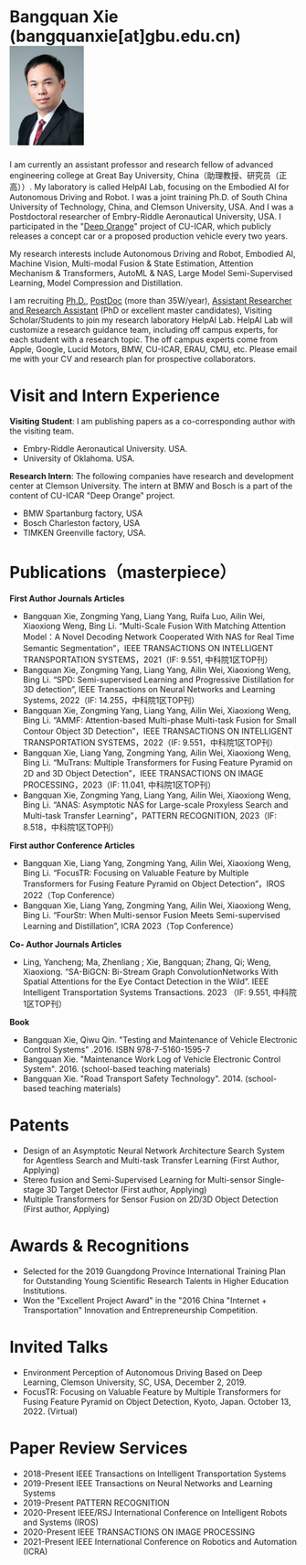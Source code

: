 # **Bangquan Xie** (bangquanxie[at]gbu.edu.cn)                                                                                        <img src="谢帮权(2寸).png" width="130" />
I am currently an assistant professor and research fellow of advanced engineering college at Great Bay University, China（助理教授、研究员（正高））. My laboratory is called HelpAI Lab, focusing on the Embodied AI for Autonomous Driving and Robot. I was a joint training Ph.D. of South China University of Technology, China, and Clemson University, USA. And I was a Postdoctoral researcher of Embry-Riddle Aeronautical University, USA. I participated in the "[Deep Orange](https://cuicardeeporange.com/)" project of CU-ICAR, which publicly releases a concept car or a proposed production vehicle every two years.

My research interests include Autonomous Driving and Robot, Embodied AI, Machine Vision, Multi-modal Fusion & State Estimation, Attention Mechanism & Transformers, AutoML & NAS, Large Model Semi-Supervised Learning, Model Compression and Distillation.

I am recruiting [Ph.D.](https://www.gbu.edu.cn/detail/article/731), [PostDoc](http://join.gbu.edu.cn/#/app/dwqdx/epxing_recruit/zpwz?pageId=7F6264E7CD444BE3B34823E31071EFDE&postListId=C806196294374AC58BF60FDC1BE4479F) (more than 35W/year), [Assistant Researcher and Research Assistant](https://www.gbu.edu.cn/detail/article/648) (PhD or excellent master candidates), Visiting Scholar/Students to join my research laboratory HelpAI Lab. HelpAI Lab will customize a research guidance team, including off campus experts, for each student with a research topic. The off campus experts come from Apple, Google, Lucid Motors, BMW, CU-ICAR, ERAU, CMU, etc. Please email me with your CV and research plan for prospective collaborators. 

# Visit and Intern Experience
**Visiting Student**: I am publishing papers as a co-corresponding author with the visiting team.
- Embry-Riddle Aeronautical University. USA.                                                                                            
- University of Oklahoma. USA.                                                                               

**Research Intern**: The following companies have research and development center at Clemson University. The intern at BMW and Bosch is a part of the content of CU-ICAR "Deep Orange" project.	
- BMW Spartanburg factory, USA                                                                               
- Bosch Charleston factory, USA                                                                                   
- TIMKEN Greenville factory, USA.        
                                                                
# Publications（masterpiece）
**First Author Journals Articles**
- Bangquan Xie, Zongming Yang, Liang Yang, Ruifa Luo, Ailin Wei, Xiaoxiong Weng, Bing Li. “Multi-Scale Fusion With Matching Attention Model：A Novel Decoding Network Cooperated With NAS for Real Time Semantic Segmentation”，IEEE TRANSACTIONS ON INTELLIGENT TRANSPORTATION SYSTEMS，2021（IF: 9.551, 中科院1区TOP刊）
- Bangquan Xie, Zongming Yang, Liang Yang, Ailin Wei, Xiaoxiong Weng, Bing Li. “SPD: Semi-supervised Learning and Progressive Distillation for 3D detection”, IEEE Transactions on Neural Networks and Learning Systems, 2022（IF: 14.255，中科院1区TOP刊）
- Bangquan Xie, Zongming Yang, Liang Yang, Ailin Wei, Xiaoxiong Weng, Bing Li. “AMMF: Attention-based Multi-phase Multi-task Fusion for Small Contour Object 3D Detection”，IEEE TRANSACTIONS ON INTELLIGENT TRANSPORTATION SYSTEMS，2022（IF: 9.551，中科院1区TOP刊） 
- Bangquan Xie, Liang Yang, Zongming Yang, Ailin Wei, Xiaoxiong Weng, Bing Li. “MuTrans: Multiple Transformers for Fusing Feature Pyramid on 2D and 3D Object Detection”，IEEE TRANSACTIONS ON IMAGE PROCESSING，2023（IF: 11.041, 中科院1区TOP刊）
- Bangquan Xie, Zongming Yang, Liang Yang, Ailin Wei, Xiaoxiong Weng, Bing Li. “ANAS: Asymptotic NAS for Large-scale Proxyless Search and Multi-task Transfer Learning”，PATTERN RECOGNITION, 2023（IF: 8.518，中科院1区TOP刊）

**First author Conference Articles**
- Bangquan Xie, Liang Yang, Zongming Yang, Ailin Wei, Xiaoxiong Weng, Bing Li. “FocusTR: Focusing on Valuable Feature by Multiple Transformers for Fusing Feature Pyramid on Object Detection”，IROS 2022（Top Conference）
- Bangquan Xie, Liang Yang, Zongming Yang, Ailin Wei, Xiaoxiong Weng, Bing Li. “FourStr: When Multi-sensor Fusion Meets Semi-supervised Learning and Distillation”, ICRA 2023（Top Conference）

**Co- Author Journals Articles**
- Ling, Yancheng; Ma, Zhenliang ; Xie, Bangquan; Zhang, Qi; Weng, Xiaoxiong. “SA-BiGCN: Bi-Stream Graph ConvolutionNetworks With Spatial Attentions for the Eye Contact Detection in the Wild”. IEEE Intelligent Transportation Systems Transactions. 2023 （IF: 9.551, 中科院1区TOP刊）

**Book**
- Bangquan Xie, Qiwu Qin. "Testing and Maintenance of Vehicle Electronic Control Systems" .2016. ISBN 978-7-5160-1595-7
- Bangquan Xie. "Maintenance Work Log of Vehicle Electronic Control System". 2016. (school-based teaching materials)
- Bangquan Xie. "Road Transport Safety Technology". 2014. (school-based teaching materials)

# Patents
- Design of an Asymptotic Neural Network Architecture Search System for Agentless Search and Multi-task Transfer Learning (First Author, Applying)
- Stereo fusion and Semi-Supervised Learning for Multi-sensor Single-stage 3D Target Detector (First author, Applying)
- Multiple Transformers for Sensor Fusion on  2D/3D Object Detection (First author, Applying)

# Awards & Recognitions
- Selected for the 2019 Guangdong Province International Training Plan for Outstanding Young Scientific Research Talents in Higher Education Institutions.
- Won the "Excellent Project Award" in the "2016 China "Internet + Transportation" Innovation and Entrepreneurship Competition.

# Invited Talks
- Environment Perception of Autonomous Driving Based on Deep Learning, Clemson University, SC, USA, December 2, 2019.
- FocusTR: Focusing on Valuable Feature by Multiple Transformers for Fusing Feature Pyramid on Object Detection, Kyoto, Japan. October 13, 2022. (Virtual)

# Paper Review Services
- 2018-Present
  IEEE Transactions on Intelligent Transportation Systems
- 2019-Present
  IEEE Transactions on Neural Networks and Learning Systems                
- 2019-Present
  PATTERN RECOGNITION
- 2020-Present
  IEEE/RSJ International Conference on Intelligent Robots and Systems (IROS)
- 2020-Present
  IEEE TRANSACTIONS ON IMAGE PROCESSING
- 2021-Present
  IEEE International Conference on Robotics and Automation (ICRA)


  
      
